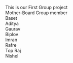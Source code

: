 This is our First Group project
<br>
Mother-Board
Group member
<br>
Baset
<br>
Aditya
<br>
Gaurav
<br>
Biplov
<br>
Imran
<br>
Rafre
<br>
Top Raj
<br>
Nishel
